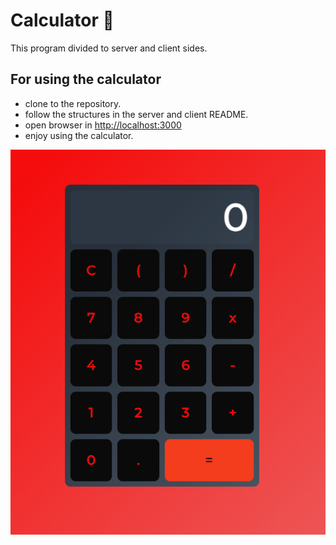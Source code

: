 # Calculator 📱

This program divided to server and client sides.

## For using the calculator

- clone to the repository.
- follow the structures in the server and client README.
- open browser in <http://localhost:3000>
- enjoy using the calculator.

![image][calculator]

[calculator]: ./assets/calculator.png
